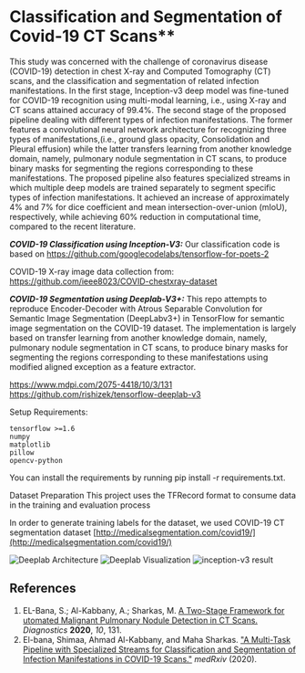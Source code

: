 # Classification and Segmentation of Covid-19 CT Scans**
This study was concerned with the challenge of coronavirus disease (COVID-19) detection in chest X-ray and Computed Tomography (CT) scans, and the classification and segmentation of related infection manifestations. In the first stage, Inception-v3 deep model was fine-tuned for COVID-19 recognition using multi-modal learning, i.e., using X-ray and CT scans attained accuracy of 99.4%. The second stage of the proposed pipeline dealing with different types of infection manifestations.
The former features a convolutional neural network architecture for recognizing three types of manifestations,(i.e., ground glass opacity, Consolidation and Pleural effusion) while the latter transfers learning from another knowledge domain, namely, pulmonary nodule segmentation in CT scans, to produce binary masks for segmenting the regions corresponding to these manifestations. The proposed pipeline also features specialized streams in which multiple deep models are trained separately to segment specific types of infection manifestations. It achieved an increase of approximately 4% and 7% for dice coefficient and mean intersection-over-union (mIoU), respectively, while achieving 60% reduction in computational time, compared to the recent literature.


***COVID-19 Classification using Inception-V3:***
Our classification code is based on https://github.com/googlecodelabs/tensorflow-for-poets-2

COVID-19 X-ray image data collection from:
https://github.com/ieee8023/COVID-chestxray-dataset

***COVID-19 Segmentation using Deeplab-V3+:***
This repo attempts to reproduce Encoder-Decoder with Atrous Separable Convolution for Semantic Image Segmentation (DeepLabv3+) in TensorFlow for semantic image segmentation on the COVID-19 dataset. The implementation is largely based on transfer learning from another knowledge domain, namely, pulmonary nodule segmentation in CT scans, to produce binary masks for segmenting the regions corresponding to these manifestations using modified aligned exception as a feature extractor.

https://www.mdpi.com/2075-4418/10/3/131
https://github.com/rishizek/tensorflow-deeplab-v3


Setup Requirements:

    tensorflow >=1.6
    numpy
    matplotlib
    pillow
    opencv-python

You can install the requirements by running pip install -r requirements.txt.

Dataset Preparation
This project uses the TFRecord format to consume data in the training and evaluation process

In order to generate training labels for the dataset, we used COVID-19 CT segmentation dataset
[http://medicalsegmentation.com/covid19/](http://medicalsegmentation.com/covid19/)

![Deeplab Architecture](Architecture.png)
![Deeplab Visualization](visualization.png)
![inception-v3 result](result.png)
## References
1. EL-Bana, S.; Al-Kabbany, A.; Sharkas, M. [A Two-Stage Framework for utomated Malignant Pulmonary Nodule Detection in CT Scans.](https://www.mdpi.com/2075-4418/10/3/131) _Diagnostics_  **2020**, _10_, 131.
2. El-bana, Shimaa, Ahmad Al-Kabbany, and Maha Sharkas. ["A Multi-Task Pipeline with Specialized Streams for Classification and Segmentation of Infection Manifestations in COVID-19 Scans."](https://www.medrxiv.org/content/10.1101/2020.06.24.20139238v1) _medRxiv_ (2020).


